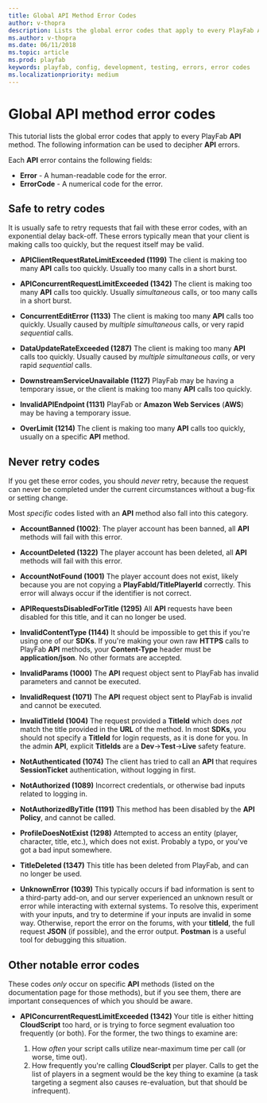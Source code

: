 ```yaml
---
title: Global API Method Error Codes
author: v-thopra
description: Lists the global error codes that apply to every PlayFab API method.
ms.author: v-thopra
ms.date: 06/11/2018
ms.topic: article
ms.prod: playfab
keywords: playfab, config, development, testing, errors, error codes
ms.localizationpriority: medium
---
```


# Global API method error codes

This tutorial lists the global error codes that apply to every PlayFab **API** method. The following information can be used to decipher **API** errors.

Each **API** error contains the following fields:

- **Error** - A human-readable code for the error.
- **ErrorCode** - A numerical code for the error.

## Safe to retry codes

It is usually safe to retry requests that fail with these error codes, with an exponential delay back-off. These errors typically mean that your client is making calls too quickly, but the request itself may be valid.

- **APIClientRequestRateLimitExceeded (1199)**
The client is making too many **API** calls too quickly. Usually too many calls in a short burst.

- **APIConcurrentRequestLimitExceeded (1342)**
The client is making too many **API** calls too quickly. Usually *simultaneous* calls, or too many calls in a short burst.

- **ConcurrentEditError (1133)**
The client is making too many **API** calls too quickly. Usually caused by *multiple simultaneous* calls, or very rapid *sequential* calls.

- **DataUpdateRateExceeded (1287)**
The client is making too many **API** calls too quickly. Usually caused by *multiple simultaneous calls*, or very rapid *sequential* calls.

- **DownstreamServiceUnavailable (1127)**
PlayFab may be having a temporary issue, or the client is making too many **API** calls too quickly.

- **InvalidAPIEndpoint (1131)**
PlayFab or **Amazon Web Services** (**AWS**) may be having a temporary issue.

- **OverLimit (1214)**
The client is making too many **API** calls too quickly, usually on a specific **API** method.

## Never retry codes

If you get these error codes, you should *never* retry, because the request can never be completed under the current circumstances without a bug-fix or setting change.

Most *specific* codes listed with an **API** method also fall into this category.

- **AccountBanned (1002)**:  The
player account has been banned, all **API** methods will fail with this error.

- **AccountDeleted (1322)**
The player account has been deleted, all **API** methods will fail with this error.

- **AccountNotFound (1001)**
The player account does not exist, likely because you are not copying a **PlayFabId/TitlePlayerId** correctly. This error will always occur if the identifier is not correct.

- **APIRequestsDisabledForTitle (1295)**
All **API** requests have been disabled for this title, and it can no longer be used.

- **InvalidContentType (1144)**
It should be impossible to get this if you're using one of our **SDKs**. If you're making your own raw **HTTPS** calls to PlayFab **API** methods, your **Content-Type** header must be **application/json**. No other formats are accepted.

- **InvalidParams (1000)**
The **API** request object sent to PlayFab has invalid parameters and cannot be executed.

- **InvalidRequest (1071)**
The **API** request object sent to PlayFab is invalid and cannot be executed.

- **InvalidTitleId (1004)**
The request provided a **TitleId** which does *not* match the title provided in the **URL** of the method. In most **SDKs**, you should not specify a **TitleId** for login requests, as it is done for you. In the admin **API**, explicit **TitleIds** are a **Dev**->**Test**->**Live** safety feature.

 - **NotAuthenticated (1074)**
The client has tried to call an **API** that requires **SessionTicket** authentication, without logging in first.

- **NotAuthorized (1089)**
Incorrect credentials, or otherwise bad inputs related to logging in.

- **NotAuthorizedByTitle (1191)**
This method has been disabled by the **API Policy**, and cannot be called.

- **ProfileDoesNotExist (1298)**
Attempted to access an entity (player, character, title, etc.), which does not exist. Probably a typo, or you've got a bad input somewhere.

- **TitleDeleted (1347)**
This title has been deleted from PlayFab, and can no longer be used.

- **UnknownError (1039)**
This typically occurs if bad information is sent to a third-party add-on, and our server experienced an unknown result or error while interacting with external systems. To resolve this, experiment with your inputs, and try to determine if your inputs are invalid in some way. Otherwise, report the error on the forums, with your **titleId**, the full request **JSON** (if possible), and the error output. **Postman** is a useful tool for debugging this situation.

## Other notable error codes

These codes *only* occur on specific **API** methods (listed on the documentation page for those methods), but if you see them, there are important consequences of which you should be aware.

- **APIConcurrentRequestLimitExceeded (1342)**
Your title is either hitting **CloudScript** too hard, or is trying to force segment evaluation too frequently (or both). For the former, the two things to examine are:

  1. How *often* your script calls utilize near-maximum time per call (or worse, time out).
  2. How frequently you're calling **CloudScript** per player. Calls to get the list of players in a segment would be the key thing to examine (a task targeting a segment also causes re-evaluation, but that should be infrequent).
